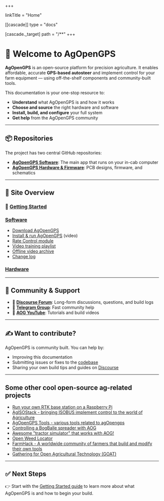 +++

linkTitle = "Home"

[[cascade]]
type = "docs"

[cascade._target]
path = "/**"
+++

# 👋 Welcome to AgOpenGPS

**AgOpenGPS** is an open-source platform for precision agriculture. It enables
affordable, accurate **GPS-based autosteer** and implement control for your farm
equipment — using off-the-shelf components and community-built tools.

This documentation is your one-stop resource to:

- **Understand** what AgOpenGPS is and how it works
- **Choose and source** the right hardware and software
- **Install, build, and configure** your full system
- **Get help** from the AgOpenGPS community

---

## 📦 Repositories

The project has two central GitHub repositories:

- [**AgOpenGPS Software**](https://github.com/AgOpenGPS-Official/AgOpenGPS): The
  main app that runs on your in-cab computer
- [**AgOpenGPS Hardware & Firmware**](https://github.com/AgOpenGPS-Official/Boards):
  PCB designs, firmware, and schematics

---

## 🧭 Site Overview

### 🚀 [Getting Started](/getting-started)

### [Software](/software)

- [Download AgOpenGPS](https://github.com/AgOpenGPS-Official/AgOpenGPS/releases)
- [Install & run AgOpenGPS](https://www.youtube.com/watch?v=bVo6HwYIdP4) (video)
- [Rate Control module](https://github.com/AgOpenGPS-Official/Rate_Control)
- [Video training playlist](https://www.youtube.com/playlist?list=PL1N2N2XFHWW1fIDhb7koOa7hxH0LGppYc)
- [Offline video archive](https://www.mediafire.com/folder/wwcvo7zhdogh1/Videos)
- [Change log](/software/changelog)

### [Hardware](/hardware)

---

## 💬 Community & Support

- 🧵 [**Discourse Forum**](https://discourse.agopengps.com): Long-form
  discussions, questions, and build logs
- 💬 [**Telegram Group**](https://t.me/AgOpenGPSInternational): Fast community
  help
- 🎥 [**AOG YouTube**](https://www.youtube.com/@AgOpenGPS): Tutorials and build
  videos

---

## ✍️ Want to contribute?

AgOpenGPS is community built. You can help by:

- Improving this documentation
- Submitting issues or fixes to the
  [codebase](https://github.com/AgOpenGPS-Official/AgOpenGPS)
- Sharing your own build tips and guides on
  [Discourse](https://discourse.agopengps.com)

---

## Some other cool open-source ag-related projects

- [Run your own RTK base station on a Raspberry Pi](https://github.com/Stefal/rtkbase)
- [AgISOStack - bringing ISOBUS implement control to the world of Agriculture](https://agisostack.com/)
- [AgOpenGPS Tools - various tools related to agOpengps](https://github.com/lansalot/AgOpenGPS-Tools)
- [Controlling a BogBalle spreader with AOG](https://github.com/charlesquick/AOG-Bogballe-Bridge)
- [Awesome "tractor simulator" that works with AOG!](https://github.com/GNSS-Stylist/AgOpenGPSSimPoC)
- [Open Weed Locator](https://github.com/geezacoleman/OpenWeedLocator)
- [FarmHack - A worldwide community of farmers that build and modify their own tools](https://farmhack.org/tools)
- [Gathering for Open Agricultural Technology (GOAT)](https://goatech.org/)

---

## ✅ Next Steps

👉 Start with the [Getting Started guide](/getting-started) to learn more about
what AgOpenGPS is and how to begin your build.
